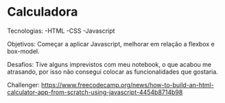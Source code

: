 # Calculadora

Tecnologias: 
-HTML 
-CSS
-Javascript

Objetivos: 
Começar a aplicar Javascript, melhorar em relação a flexbox e box-model. 

Desafios: 
Tive alguns imprevistos com meu notebook, o que acabou me atrasando, por isso não consegui colocar as funcionalidades que gostaria. 

Challenger: 
https://www.freecodecamp.org/news/how-to-build-an-html-calculator-app-from-scratch-using-javascript-4454b8714b98

